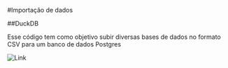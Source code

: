 #Importação de dados

##DuckDB

Esse código tem como objetivo subir diversas bases de dados no formato CSV
para um banco de dados Postgres

![Link](https://duckdb.org/images/blog/duck_gymnast.jpg)